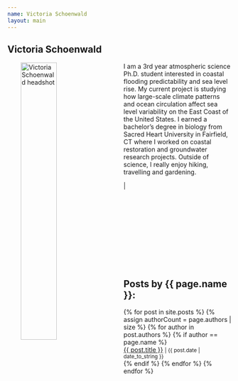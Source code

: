 ```yaml
---
name: Victoria Schoenwald
layout: main
---
```


<article class="article-page">
  <div class="page-content">
    <h2>Victoria Schoenwald</h2>
    <p><img src="{{ site.url }}/assets/img/Schoenwald_headshot.jpg" alt="Victoria Schoenwald headshot" width="40%" align="left" hspace="30">I am a 3rd year atmospheric science Ph.D. student interested in coastal flooding predictability and sea level rise. My current project is studying how large-scale climate patterns and ocean circulation affect sea level variability on the East Coast of the United States. I earned a bachelor’s degree in biology from Sacred Heart University in Fairfield, CT where I worked on coastal restoration and groundwater research projects. Outside of science, I really enjoy hiking, travelling and gardening.  </p>
    <a href="https://twitter.com/vkschoenwald" target="_blank"><i class="fa fa-twitter" aria-hidden="true"></i></a> | <a href="https://www.linkedin.com/in/victoria-schoenwald-69346a13b/" target="_blank"><i class="fa fa-linkedin" aria-hidden="true"></i></a><br><br><br><br><br><br><br><br><br><br><br>
    <h2>Posts by {{ page.name }}:</h2>
    <ul>
    {% for post in site.posts %}
      {% assign authorCount = page.authors | size %}
      {% for author in post.authors %}
        {% if author == page.name %}
          <div class="tag-list">
            <span><a href="{{ site.baseurl }}{{ post.url }}">{{ post.title }}</a></span>
            <small><span>| {{ post.date | date_to_string }}</span></small>
          </div>
        {% endif %}
      {% endfor %}
    {% endfor %}
    </ul>
  </div> <!-- End Page Content -->
</article> <!-- End Article Page -->
